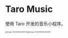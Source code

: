 # Taro Music

使用 Taro 开发的音乐小程序。



<div style="display: flex;">
  <img src="https://cdn.jsdelivr.net/gh/zb980921/blog-assets/images/image-20230405162003212.png" alt="image-20230405162003212" style="zoom:35%;" />
  <img src="https://cdn.jsdelivr.net/gh/zb980921/blog-assets/images/image-20230405162036080.png" alt="image-20230405162036080" style="zoom:35%;" />
</div>
